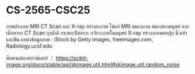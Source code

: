 # CS-2565-CSC25

ภาพประเภท MRI CT Scan และ X-ray อย่างละภาพ ได้แก่ MRI สมองบวม สมองของมนุษย์ และเด็กทารก CT Scan  ถุงน้ำดี กระพาะปัสสาวะ อวัยวะภายในมนุษย์ X-ray ทรวงอกเพศหญิง นิ้วเท้า และฟัน
แหล่งข้อมูลภาพ : iStock by Getty images, freeimages.com, Radiology.ucsf.edu

ศึกษาแต่ละพารามิเตอร์ ： https://scikit-image.org/docs/stable/api/skimage.util.html#skimage.util.random_noise
